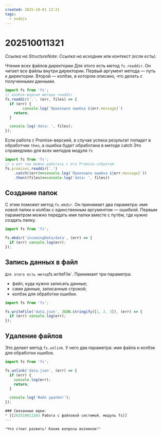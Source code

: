 ```yaml
---
created: 2025-10-01 13:21
tags:
  - nodejs
---
```

# 202510011321
*Ссылка на StructureNote:* 
*Ссылка на исходник или контекст (если есть):* 

Чтение всех файлов директории
Для этого есть метод `fs.readdir`. Он читает все файлы внутри директории. Первый аргумент метода — путь к директории. Второй — колбэк, в котором описано, что делать с полученными данными.
```ts
import fs from 'fs';
// колбэк-версия метода readdir
fs.readdir('.', (err, files) => {
  if (err) {
        console.log(`Произошла ошибка ${err.message}`)
    return;
  }

  console.log('data: ', files);
});
```
Если работа с Promise-версией, в случае успеха результат попадет в обработчик `then`, а ошибка будет обработана в методе catch
Это справедливо для всех методов модуля `fs`
```ts
import fs from 'fs';
// а вот так можно работать с его Promise-собратом
fs.promises.readdir('.')
    .catch((err)=>console.log(`Произошла ошибка ${err.message}`))
    .then((files)=>console.log('data: ', files))
```
## Создание папок
С этим поможет метод `fs.mkdir`. Он принимает два параметра: имя новой папки и колбэк с единственным аргументом — ошибкой. Первым параметром можно передать имя папки вместе с путём, где нужно создать папку.
```ts
import fs from 'fs';

fs.mkdir('incomingData/data', (err) => {
  if (err) console.log(err);
});
```
## Запись данных в файл
`
Для этого есть метод `fs.writeFile`. Принимает три параметра:

- файл, куда нужно записать данные;
- сами данные, записанные строкой;
- колбэк для обработки ошибки.
```ts
import fs from 'fs';

fs.writeFile('data.json', JSON.stringify([1, 2, 3]), (err) => {
  if (err) console.log(err);
});
```
## Удаление файлов
Это делает метод `fs.unlink`. У него два параметра: имя файла и колбэк для обработки ошибок.
```ts
import fs from 'fs';

fs.unlink('data.json', (err) => {
  if (err) {
    console.log(err);
    return;
  }

  console.log('Файл удалён!');
});

### Связанные идеи:
* [[202510011303 Работа с файловой системой, модуль fs]]
---

*Что стоит развить? Какие вопросы возникли?*